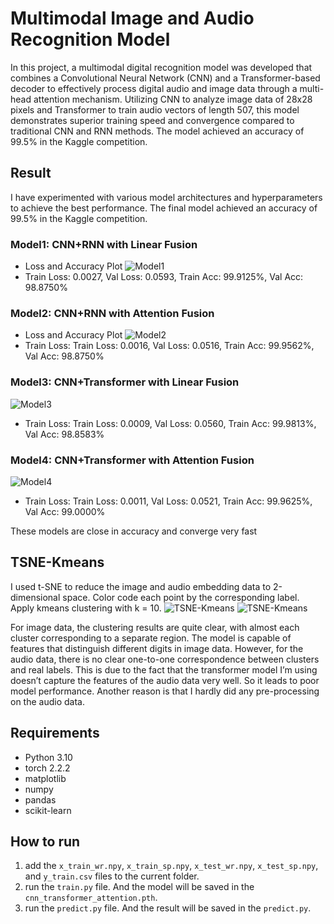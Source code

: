 # Multimodal Image and Audio Recognition Model
In this project, a multimodal digital recognition model was developed that combines a Convolutional Neural Network (CNN) and a Transformer-based decoder to effectively process digital audio and image data through a multi-head attention mechanism. Utilizing CNN to analyze image data of 28x28 pixels and Transformer to train audio vectors of length 507, this model demonstrates superior training speed and convergence compared to traditional CNN and RNN methods. The model achieved an accuracy of 99.5% in the Kaggle competition.

## Result
I have experimented with various model architectures and hyperparameters to achieve the best performance. The final model achieved an accuracy of 99.5% in the Kaggle competition.

### Model1: CNN+RNN with Linear Fusion
* Loss and Accuracy Plot
![Model1](/othermodels/cnn_rnn_linear/loss_acc.png)
* Train Loss: 0.0027, Val Loss: 0.0593, Train Acc: 99.9125%, Val Acc: 98.8750%

### Model2: CNN+RNN with Attention Fusion
* Loss and Accuracy Plot
![Model2](/othermodels/cnn_rnn_attention/loss_acc.png)
* Train Loss: Train Loss: 0.0016, Val Loss: 0.0516, Train Acc: 99.9562%, Val Acc: 98.8750%

### Model3: CNN+Transformer with Linear Fusion
![Model3](/othermodels/cnn_transformer_linear/loss_acc.png)
* Train Loss: Train Loss: 0.0009, Val Loss: 0.0560, Train Acc: 99.9813%, Val Acc: 98.8583%

### Model4: CNN+Transformer with Attention Fusion
![Model4](/loss_acc.png)
* Train Loss: Train Loss: 0.0011, Val Loss: 0.0521, Train Acc: 99.9625%, Val Acc: 99.0000%

These models are close in accuracy and converge very fast

## TSNE-Kmeans
I used t-SNE to reduce the image and audio embedding data to 2-dimensional space. Color code each point by the corresponding label. Apply kmeans clustering with k = 10.
![TSNE-Kmeans](/Image.png)
![TSNE-Kmeans](/Audio.png)

For image data, the clustering results are quite clear, with almost each cluster corresponding to a separate region. The model is capable of features that distinguish different digits in image data. However, for the audio data, there is no clear one-to-one correspondence between clusters and real labels. This is due to the fact that the transformer model I’m using doesn’t capture the features of the audio data very well. So it leads to poor model performance. Another reason is that I hardly did any pre-processing on the audio data.

## Requirements
- Python 3.10
- torch 2.2.2
- matplotlib
- numpy
- pandas
- scikit-learn

## How to run
1. add the `x_train_wr.npy`, `x_train_sp.npy`, `x_test_wr.npy`, `x_test_sp.npy`, and `y_train.csv` files to the current folder.
2. run the `train.py` file. And the model will be saved in the `cnn_transformer_attention.pth`.
3. run the `predict.py` file. And the result will be saved in the `predict.py`.